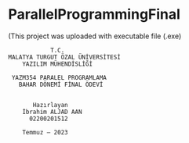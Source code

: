 # ParallelProgrammingFinal

(This project was uploaded with executable file (.exe)

                T.C.
    MALATYA TURGUT ÖZAL ÜNİVERSİTESİ
        YAZILIM MÜHENDİSLİĞİ 
  
     YAZM354 PARALEL PROGRAMLAMA
       BAHAR DÖNEMİ FİNAL ÖDEVİ


           Hazırlayan
        İbrahim ALJAD AAN
          02200201512

        Temmuz – 2023


